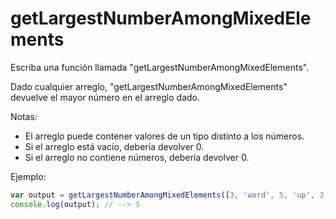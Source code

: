 # getLargestNumberAmongMixedElements

Escriba una función llamada "getLargestNumberAmongMixedElements". 

Dado cualquier arreglo, "getLargestNumberAmongMixedElements" devuelve el mayor número en el arreglo dado.

Notas:
* El arreglo puede contener valores de un tipo distinto a los números.
* Si el arreglo está vacío, debería devolver 0.
* Si el arreglo no contiene números, debería devolver 0.

Ejemplo:

```js
var output = getLargestNumberAmongMixedElements([3, 'word', 5, 'up', 3, 1]);
console.log(output); // --> 5
```